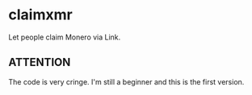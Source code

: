 # claimxmr
Let people claim Monero via Link.

## ATTENTION
The code is very cringe. I'm still a beginner and this is the first version.
